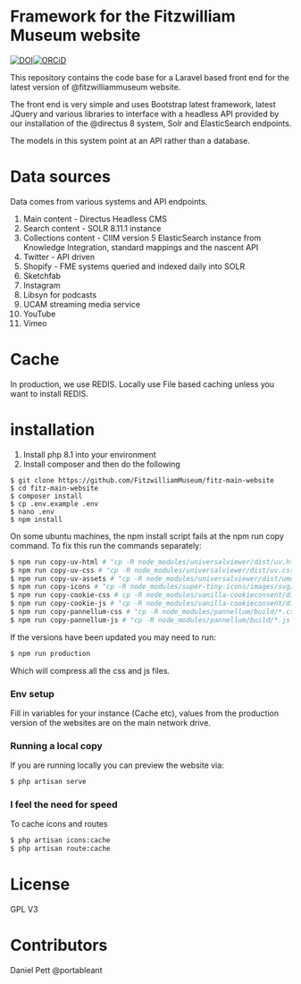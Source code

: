 # Framework for the Fitzwilliam Museum website

[![DOI](https://zenodo.org/badge/DOI/10.5281/zenodo.6304361.svg)](https://doi.org/10.5281/zenodo.6304361)[![ORCiD](https://img.shields.io/badge/ORCiD-0000--0002--0246--2335-green.svg)](http://orcid.org/0000-0002-0246-2335)


This repository contains the code base for a Laravel based front end for the latest version of @fitzwilliammuseum website.

The front end is very simple and uses Bootstrap latest framework, latest JQuery and various libraries to interface with a headless API provided by our installation of the @directus 8 system, Solr and ElasticSearch endpoints.

The models in this system point at an API rather than a database.  

# Data sources

Data comes from various systems and API endpoints.

1. Main content - Directus Headless CMS
2. Search content - SOLR 8.11.1 instance
3. Collections content - CIIM version 5 ElasticSearch instance from Knowledge Integration, standard mappings and the nascent API
4. Twitter - API driven
5. Shopify - FME systems queried and indexed daily into SOLR
6. Sketchfab
7. Instagram
8. Libsyn for podcasts
9. UCAM streaming media service
10. YouTube
11. Vimeo

# Cache

In production, we use REDIS. Locally use File based caching unless you want to install REDIS.

# installation

1. Install php 8.1 into your environment
2. Install composer and then do the following
```
$ git clone https://github.com/FitzwilliamMuseum/fitz-main-website
$ cd fitz-main-website
$ composer install
$ cp .env.example .env
$ nano .env
$ npm install 
```
On some ubuntu machines, the npm install script fails at the npm run copy command. 
To fix this run the commands separately:

```bash
$ npm run copy-uv-html # "cp -R node_modules/universalviewer/dist/uv.html ./public", Universal viewer copy
$ npm run copy-uv-css # "cp -R node_modules/universalviewer/dist/uv.css ./public/",
$ npm run copy-uv-assets # "cp -R node_modules/universalviewer/dist/umd/ ./public/umd/",
$ npm run copy-icons # "cp -R node_modules/super-tiny-icons/images/svg/ ./public/images/svg/",
$ npm run copy-cookie-css # cp -R node_modules/vanilla-cookieconsent/dist/*.css ./resources/css/",
$ npm run copy-cookie-js # "cp -R node_modules/vanilla-cookieconsent/dist/*.js ./resources/js/",
$ npm run copy-pannellum-css # "cp -R node_modules/pannellum/build/*.css ./public/css/",
$ npm run copy-pannellum-js # "cp -R node_modules/pannellum/build/*.js ./public/js/",
```

If the versions have been updated you may need to run:

```bash
$ npm run production 
```

Which will compress all the css and js files. 

### Env setup 

Fill in variables for your instance (Cache etc), values from the production version of the websites are on
the main network drive. 

### Running a local copy 

If you are running locally you can preview the website via: 

```bash
$ php artisan serve
```

### I feel the need for speed 

To cache icons and routes

```bash
$ php artisan icons:cache
$ php artisan route:cache

```

# License

GPL V3

# Contributors

Daniel Pett @portableant
